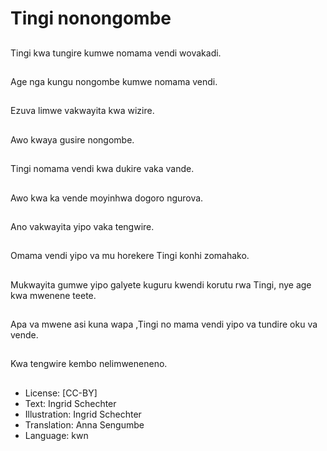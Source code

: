 # Tingi nonongombe

##
Tingi kwa tungire kumwe nomama vendi wovakadi.

##
Age nga kungu nongombe kumwe nomama vendi.

##
Ezuva limwe vakwayita kwa wizire.

##
Awo kwaya gusire nongombe.

##
Tingi nomama vendi kwa dukire vaka vande.

##
Awo kwa ka vende moyinhwa dogoro ngurova.

##
Ano vakwayita yipo vaka tengwire.

##
Omama vendi yipo va mu horekere Tingi konhi zomahako.

##
Mukwayita gumwe yipo galyete kuguru kwendi korutu rwa Tingi, nye age kwa mwenene teete.

##
Apa va mwene asi kuna wapa ,Tingi no mama vendi yipo va tundire oku va vende.

##
Kwa tengwire kembo nelimweneneno.

##
* License: [CC-BY]
* Text: Ingrid Schechter
* Illustration: Ingrid Schechter
* Translation: Anna Sengumbe
* Language: kwn
